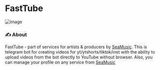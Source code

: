 # FastTube

![image](https://github.com/user-attachments/assets/0f1b09d5-45ea-4ce4-ab4d-fcc87ccb7c6e)

### ✍️ About
FastTube - part of services for artists & producers by [SeaMusic](https://github.com/seamusic-official). This is telegram bot for creating videos for yt/ytshorts/tiktok/inst with the ability to upload videos from the bot directly to YouTube without browser. Also, you can manage your profile on any service from [SeaMusic](https://github.com/seamusic-official)

